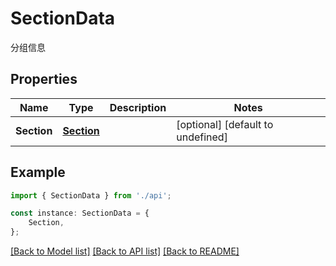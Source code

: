 # SectionData

分组信息

## Properties

Name | Type | Description | Notes
------------ | ------------- | ------------- | -------------
**Section** | [**Section**](Section.md) |  | [optional] [default to undefined]

## Example

```typescript
import { SectionData } from './api';

const instance: SectionData = {
    Section,
};
```

[[Back to Model list]](../README.md#documentation-for-models) [[Back to API list]](../README.md#documentation-for-api-endpoints) [[Back to README]](../README.md)
